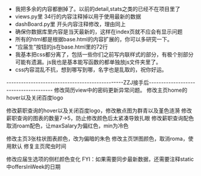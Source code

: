 + 我把多余的内容都删掉了。以前的detail,stats之类的已经不在项目里了
+ views.py里  34行的内容注释掉以用于使用最新的数据
+ dashBoard.py里 开头内容注释修改，理由同上
+ 确保你数据库里内容是当天最新的，这样在index页就不应会有显示问题
+ 所有的html都是根据base.html的内容扩展的，你可以多研究一下。
+ “应届生”按钮的js在base.html里的72行
+ 我基本把css都分离了，包括一些你们之前写内联样式的部分，有极个别部分可能有遗漏。js我也是基本能写函数的都单独放js文件夹里了。
+ css内容混乱不抗，想到哪写到哪，名字也是乱取的，祝你好运。

------------------------------------------------ZZJ接手后--------------------------------------
修改简历view中的密码更新异常问题。
修改主页home的hover以及关闭百度logo

修改薪职查询的hover以及关闭百度logo，修改散点图为群青以及堇色涟漪
修改薪职查询的图表的数量7->5，防止修改颜色后太紧凑导致扎眼
修改薪职查询配色取消roam配色，让maxSalary为偏红色，min为冷色

修改主页3张柱状图表颜色，改为偏暗的朱色
修改主页饼图颜色，取消roma，使用默认
修复主页爬虫时间

修改应届生选项的侧栏颜色变化
FYI：如果需要同步最新数据，还需要注释static中offersInWeek的日期
